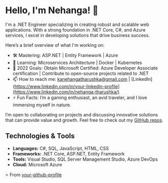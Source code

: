 # Hello, I'm Nehanga! 👋

I'm a .NET Engineer specializing in creating robust and scalable web applications. With a strong foundation in .NET Core, C#, and Azure services, I excel in developing solutions that drive business success.

Here’s a brief overview of what I'm working on:

- 🛠️ Mastering: ASP.NET | Entity Framework | Azure
- 🌱 Learning: Microservices Architecture | Docker | Kubernetes
- 🎯 2022 Goals: Obtain Microsoft Certified: Azure Developer Associate certification | Contribute to open-source projects related to .NET 
- 📫 How to reach me: [kanehangatharushka@gmail.com](mailto:your-email@example.com) | [LinkedIn](https://www.linkedin.com/in/your-linkedin-profile](https://www.linkedin.com/in/nehanga-tharushka/)
- ⚡ Fun Facts: I’m a gaming enthusiast, an avid traveler, and I love immersing myself in nature.

I’m open to collaborating on projects and discussing innovative solutions that can provide value and growth. Feel free to check out my [GitHub repos](https://github.com/nehangatharushka?tab=repositories).

## Technologies & Tools
- **Languages:** C#, SQL, JavaScript, HTML, CSS
- **Frameworks:** .NET Core, ASP.NET, Entity Framework
- **Tools:** Visual Studio, SQL Server Management Studio, Azure DevOps
- **Cloud:** Microsoft Azure

⭐️ From [your-github-profile](https://github.com/nehangatharushka)
